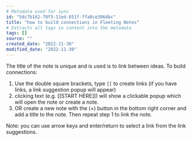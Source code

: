 ```yaml
---
# Metadata used for sync
id: "5dc7b162-70f5-11ed-851f-ffa8ce3064bc"
title: "how to build connections in Fleeting Notes"
# Extracts all tags in content into the metadata
tags: []
source: ""
created_date: "2022-11-30"
modified_date: "2022-11-30"
---
```

The title of the note is unique and is used is to link between ideas. To build connections:

1. Use the double square brackets, type `[[` to create links (if you have links, a link suggestion popup will appear)
2. clicking text (e.g. [[START HERE]]) will show a clickable popup which will open the note or create a note.
3. OR create a new note with the (+) button in the bottom right corner and add a title to the note. Then repeat step 1 to link the note.

Note: you can use arrow keys and enter/return to select a link from the link suggestions.